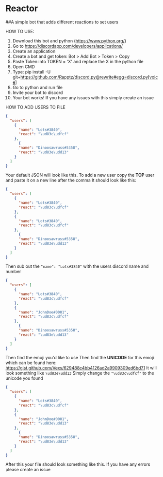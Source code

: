 # Reactor
##A simple bot that adds different reactions to set users

HOW TO USE:
1) Download this bot and python (https://www.python.org/)
2) Go to https://discordapp.com/developers/applications/
3) Create an application
4) Create a bot and get token: Bot > Add Bot > Token > Copy
5) Paste Token into TOKEN = 'X' and replace the X in the python file
6) Open CMD
7) Type: pip install -U git+https://github.com/Rapptz/discord.py@rewrite#egg=discord.py[voice]
8) Go to python and run file
9) Invite your bot to discord
10) Your bot works!
If you have any issues with this simply create an issue

HOW TO ADD USERS TO FILE
```json
{
  "users": [
    {
      "name": "Lots#3840",
      "react": "\ud83c\udfcf"
    },
	  {
      "name": "Dinoosawruss#5358",
      "react": "\ud83e\udd13"
    }
  ]
}
```
Your default JSON will look like this. 
To add a new user copy the **TOP** user and paste it on a new line after the comma
It should look like this:
```json
{
  "users": [
    {
      "name": "Lots#3840",
      "react": "\ud83c\udfcf"
    },
    {
      "name": "Lots#3840",
      "react": "\ud83c\udfcf"
    },
	  {
      "name": "Dinoosawruss#5358",
      "react": "\ud83e\udd13"
    }
  ]
}
```
Then sub out the `"name": "Lots#3840"` with the users discord name and number
```json
{
  "users": [
    {
      "name": "Lots#3840",
      "react": "\ud83c\udfcf"
    },
    {
      "name": "JohnDoe#0001",
      "react": "\ud83c\udfcf"
    },
	  {
      "name": "Dinoosawruss#5358",
      "react": "\ud83e\udd13"
    }
  ]
}
```
Then find the emoji you'd like to use
Then find the **UNICODE** for this emoji which can be found here:
https://gist.github.com/Vexs/629488c4bb4126ad2a9909309ed6bd71
It will look something like `\ud83e\udd13`
Simply change the `"\ud83c\udfcf"` to the unicode you found
```json
{
  "users": [
    {
      "name": "Lots#3840",
      "react": "\ud83c\udfcf"
    },
    {
      "name": "JohnDoe#0001",
      "react": "\ud83e\udd13"
    },
	  {
      "name": "Dinoosawruss#5358",
      "react": "\ud83e\udd13"
    }
  ]
}
```
After this your file should look something like this. If you have any errors please create an issue
